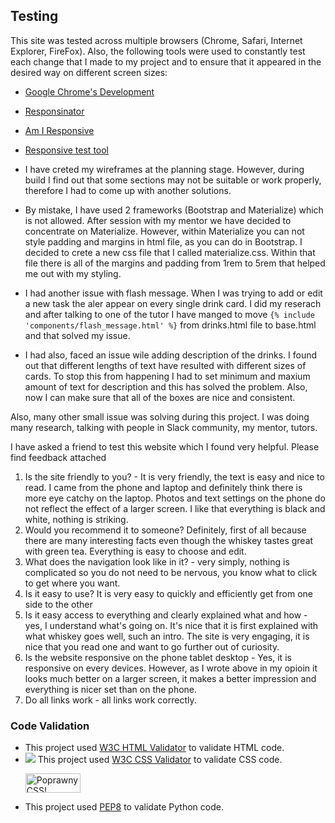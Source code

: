 ## Testing

This site was tested across multiple browsers (Chrome, Safari, Internet Explorer, FireFox). Also, the following tools were used to constantly test each change that I made to my project and to ensure that it appeared in the desired way on different screen sizes:

- [Google Chrome's Development](https://www.google.com/chrome/dev/)

- [Responsinator](http://www.responsinator.com)

- [Am I Responsive](http://ami.responsivedesign.is/#)

- [Responsive test tool](http://responsivetesttool.com)


- I have creted my wireframes at the planning stage. However, during build I find out that some sections may not be suitable or work properly, therefore I had to come up with another solutions.

- By mistake, I have used 2 frameworks (Bootstrap and Materialize) which is not allowed. After session with my mentor we have  decided to concentrate on Materialize. However, within Materialize you can not style padding and margins in html file, as you can do in Bootstrap. I decided to crete a new css file that I called materialize.css. Within that file there is all of the margins and padding from 1rem to 5rem that helped me out with my styling.

 - I had another issue with flash message. When I was trying to add or edit a new task the aler appear on every single drink card. I did my reserach and after talking to one of the tutor I have manged to move ```{% include 'components/flash_message.html' %}``` from drinks.html file to base.html and that solved my issue.

 - I had also, faced an issue wile adding description of the drinks. I found out that different lengths of text have resulted with different sizes of cards. To stop this from happening I had to set minimum and maxium amount of text for description and this has solved the problem. Also, now I can make sure that all of the boxes are nice and consistent.
 
Also, many other small issue was solving during this project. I was doing many research, talking with people in Slack community, my mentor, tutors.


I have asked a friend to test this website which I found very helpful. Please find feedback attached

1. Is the site friendly to you? - It is very friendly, the text is easy and nice to read. I came from the phone and laptop and definitely think there is more eye catchy on the laptop. Photos and text settings on the phone do not reflect the effect of a larger screen. I like that everything is black and white, nothing is striking.
2. Would you recommend it to someone? Definitely, first of all because there are many interesting facts even though the whiskey tastes great with green tea. Everything is easy to choose and edit.
3. What does the navigation look like in it? - very simply, nothing is complicated so you do not need to be nervous, you know what to click to get where you want.
4. Is it easy to use? It is very easy to quickly and efficiently get from one side to the other
5. Is it easy access to everything and clearly explained what and how - yes, I understand what's going on. It's nice that it is first explained with what whiskey goes well, such an intro. The site is very engaging, it is nice that you read one and want to go further out of curiosity.
6. Is the website responsive on the phone tablet desktop - Yes, it is responsive on every devices. However, as I wrote above in my opioin it looks much better on a larger screen, it makes a better impression and everything is nicer set than on the phone.
7. Do all links work - all links work correctly.


### Code Validation
-  This project used [W3C  HTML Validator](https://validator.w3.org/) to validate HTML code.
- ![](https://i.imgur.com/Dt1KHNu.png) This project used [W3C CSS Validator](https://jigsaw.w3.org/css-validator/#validate_by_input) to validate CSS code.    
	<p>
	<a href="http://jigsaw.w3.org/css-validator/check/referer">
    <img style="border:0;width:88px;height:31px"
        src="http://jigsaw.w3.org/css-validator/images/vcss-blue"
        alt="Poprawny CSS!" />
    </a>
</p>

- This project used [PEP8](http://pep8online.com/) to validate Python code.
